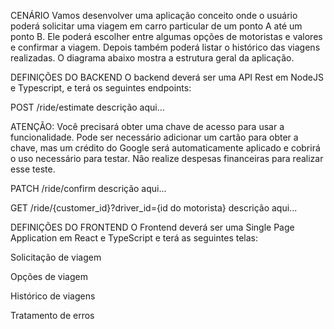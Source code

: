 CENÁRIO
Vamos desenvolver uma aplicação conceito onde o usuário poderá solicitar uma viagem em carro particular de um ponto A até um ponto B. 
Ele poderá escolher entre algumas opções de motoristas e valores e confirmar a viagem. Depois também poderá listar o histórico das viagens realizadas. 
O diagrama abaixo mostra a estrutura geral da aplicação.

DEFINIÇÕES DO BACKEND
O backend deverá ser uma API Rest em NodeJS e Typescript, e terá os seguintes endpoints:

POST /ride/estimate
descrição aqui...

ATENÇÃO: Você precisará obter uma chave de acesso para usar a funcionalidade. Pode ser necessário adicionar um cartão para obter a chave, 
mas um crédito do Google será automaticamente aplicado e cobrirá o uso necessário para testar. Não realize despesas financeiras para realizar esse teste.

PATCH /ride/confirm
descrição aqui...

GET /ride/{customer_id}?driver_id={id do motorista}
descrição aqui...

DEFINIÇÕES DO FRONTEND
O Frontend deverá ser uma Single Page Application em React e TypeScript e terá as seguintes telas:

Solicitação de viagem

Opções de viagem

Histórico de viagens

Tratamento de erros
